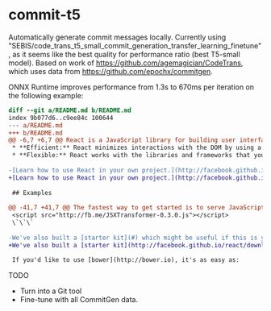 # commit-t5
Automatically generate commit messages locally. Currently using "SEBIS/code_trans_t5_small_commit_generation_transfer_learning_finetune", as it seems like the best quality for performance ratio (best T5-small model). Based on work of https://github.com/agemagician/CodeTrans, which uses data from https://github.com/epochx/commitgen.

ONNX Runtime improves performance from 1.3s to 670ms per iteration on the following example:

```diff
diff --git a/README.md b/README.md
index 9b077d6..c9ee84c 100644
--- a/README.md
+++ b/README.md
@@ -6,7 +6,7 @@ React is a JavaScript library for building user interfaces.
 * **Efficient:** React minimizes interactions with the DOM by using a mock representation of the DOM.
 * **Flexible:** React works with the libraries and frameworks that you already know.
 
-[Learn how to use React in your own project.](http://facebook.github.io/docs/getting-started.html)
+[Learn how to use React in your own project.](http://facebook.github.io/react/docs/getting-started.html)
 
 ## Examples
 
@@ -41,7 +41,7 @@ The fastest way to get started is to serve JavaScript from the CDN:
 <script src="http://fb.me/JSXTransformer-0.3.0.js"></script>
 \`\`\`
 
-We've also built a [starter kit](#) which might be useful if this is your first time using React. It includes a webpage with an example of using React with live code.
+We've also built a [starter kit](http://facebook.github.io/react/downloads/react-0.3.0.zip) which might be useful if this is your first time using React. It includes a webpage with an example of using React with live code.
 
 If you'd like to use [bower](http://bower.io), it's as easy as:
```

TODO
* Turn into a Git tool
* Fine-tune with all CommitGen data.

